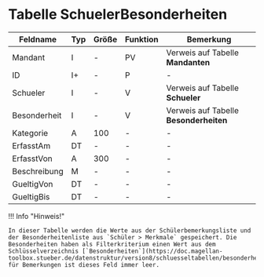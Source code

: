 # Tabelle SchuelerBesonderheiten

Feldname     | Typ | Größe | Funktion | Bemerkung
------------ | --- | ----- | -------- | ---------
Mandant      | I   | -     | PV       | Verweis auf Tabelle **Mandanten**
ID           | I+  | -     | P        | -
Schueler     | I   | -     | V        | Verweis auf Tabelle **Schueler**
Besonderheit | I   | -     | V        | Verweis auf Tabelle **Besonderheiten**
Kategorie    | A   | 100   | -        | -
ErfasstAm    | DT  | -     | -        | -
ErfasstVon   | A   | 300   | -        | -
Beschreibung | M   | -     | -        | -
GueltigVon   | DT  | -     | -        | -
GueltigBis   | DT  | -     | -        | -

!!! Info "Hinweis!"

    In dieser Tabelle werden die Werte aus der Schülerbemerkungsliste und der Besonderheitenliste aus `Schüler > Merkmale` gespeichert. Die Besonderheiten haben als Filterkriterium einen Wert aus dem Schlüsselverzeichnis [`Besonderheiten`](https://doc.magellan-toolbox.stueber.de/datenstruktur/version8/schluesseltabellen/besonderheiten/)zugeordnet, für Bemerkungen ist dieses Feld immer leer.
